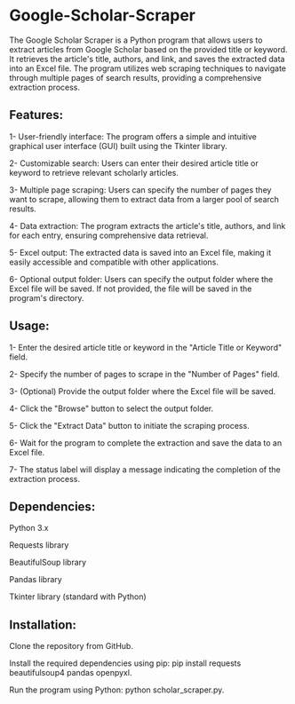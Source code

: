# Google-Scholar-Scraper
The Google Scholar Scraper is a Python program that allows users to extract articles from Google Scholar based on the provided title or keyword. It retrieves the article's title, authors, and link, and saves the extracted data into an Excel file. The program utilizes web scraping techniques to navigate through multiple pages of search results, providing a comprehensive extraction process.


## Features:

1-  User-friendly interface: The program offers a simple and intuitive graphical user interface (GUI) built using the Tkinter library.

2- Customizable search: Users can enter their desired article title or keyword to retrieve relevant scholarly articles.

3- Multiple page scraping: Users can specify the number of pages they want to scrape, allowing them to extract data from a larger pool of search results.

4- Data extraction: The program extracts the article's title, authors, and link for each entry, ensuring comprehensive data retrieval.

5- Excel output: The extracted data is saved into an Excel file, making it easily accessible and compatible with other applications.

6- Optional output folder: Users can specify the output folder where the Excel file will be saved. If not provided, the file will be saved in the program's directory.

## Usage:

1- Enter the desired article title or keyword in the "Article Title or Keyword" field.

2- Specify the number of pages to scrape in the "Number of Pages" field.

3- (Optional) Provide the output folder where the Excel file will be saved.

4- Click the "Browse" button to select the output folder.

5- Click the "Extract Data" button to initiate the scraping process.

6- Wait for the program to complete the extraction and save the data to an Excel file.

7- The status label will display a message indicating the completion of the extraction process.

## Dependencies:

Python 3.x

Requests library

BeautifulSoup library

Pandas library

Tkinter library (standard with Python)

## Installation:

Clone the repository from GitHub.

Install the required dependencies using pip: pip install requests beautifulsoup4 pandas openpyxl.

Run the program using Python: python scholar_scraper.py.

